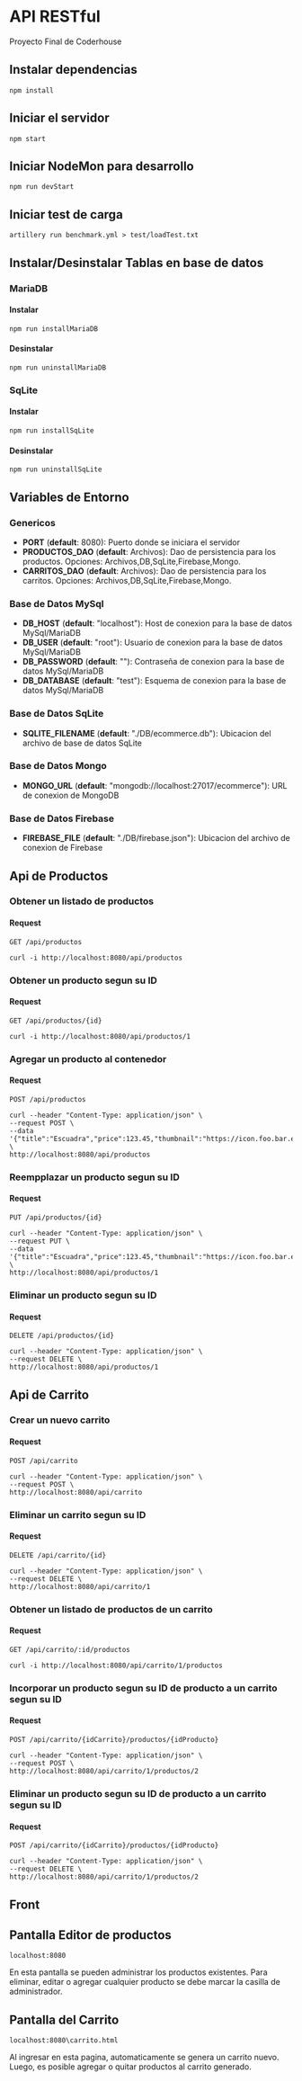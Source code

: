 # API RESTful

Proyecto Final de Coderhouse

## Instalar dependencias

    npm install

## Iniciar el servidor

    npm start

## Iniciar NodeMon para desarrollo

    npm run devStart

## Iniciar test de carga

    artillery run benchmark.yml > test/loadTest.txt

## Instalar/Desinstalar Tablas en base de datos

### MariaDB

#### Instalar
    npm run installMariaDB

#### Desinstalar
    npm run uninstallMariaDB

### SqLite

#### Instalar
    npm run installSqLite

#### Desinstalar
    npm run uninstallSqLite

## Variables de Entorno

### Genericos
- **PORT** (**default**: 8080): Puerto donde se iniciara el servidor
- **PRODUCTOS_DAO** (**default**: Archivos): Dao de persistencia para los productos. Opciones: Archivos,DB,SqLite,Firebase,Mongo. 
- **CARRITOS_DAO** (**default**: Archivos): Dao de persistencia para los carritos. Opciones: Archivos,DB,SqLite,Firebase,Mongo.

### Base de Datos MySql
- **DB_HOST** (**default**: "localhost"): Host de conexion para la base de datos MySql/MariaDB
- **DB_USER** (**default**: "root"): Usuario de conexion para la base de datos MySql/MariaDB
- **DB_PASSWORD** (**default**: ""): Contraseña de conexion para la base de datos MySql/MariaDB
- **DB_DATABASE** (**default**: "test"): Esquema de conexion para la base de datos MySql/MariaDB

### Base de Datos SqLite
- **SQLITE_FILENAME** (**default**: "./DB/ecommerce.db"): Ubicacion del archivo de base de datos SqLite

### Base de Datos Mongo
- **MONGO_URL** (**default**: "mongodb://localhost:27017/ecommerce"): URL de conexion de MongoDB

### Base de Datos Firebase
- **FIREBASE_FILE** (**default**: "./DB/firebase.json"): Ubicacion del archivo de conexion de Firebase


## Api de Productos

### Obtener un listado de productos

#### Request

`GET /api/productos`

    curl -i http://localhost:8080/api/productos

### Obtener un producto segun su ID

#### Request

`GET /api/productos/{id}`

    curl -i http://localhost:8080/api/productos/1

### Agregar un producto al contenedor

#### Request

`POST /api/productos`

    curl --header "Content-Type: application/json" \
    --request POST \
    --data '{"title":"Escuadra","price":123.45,"thumbnail":"https://icon.foo.bar.escuadra.png"}' \
    http://localhost:8080/api/productos

### Reempplazar un producto segun su ID

#### Request

`PUT /api/productos/{id}`

    curl --header "Content-Type: application/json" \
    --request PUT \
    --data '{"title":"Escuadra","price":123.45,"thumbnail":"https://icon.foo.bar.escuadra.png"}' \
    http://localhost:8080/api/productos/1

### Eliminar un producto segun su ID

#### Request

`DELETE /api/productos/{id}`

    curl --header "Content-Type: application/json" \
    --request DELETE \
    http://localhost:8080/api/productos/1


## Api de Carrito

### Crear un nuevo carrito

#### Request

`POST /api/carrito`

    curl --header "Content-Type: application/json" \
    --request POST \
    http://localhost:8080/api/carrito

### Eliminar un carrito segun su ID

#### Request

`DELETE /api/carrito/{id}`

    curl --header "Content-Type: application/json" \
    --request DELETE \
    http://localhost:8080/api/carrito/1

### Obtener un listado de productos de un carrito

#### Request

`GET /api/carrito/:id/productos`

    curl -i http://localhost:8080/api/carrito/1/productos

### Incorporar un producto segun su ID de producto a un carrito segun su ID

#### Request

`POST /api/carrito/{idCarrito}/productos/{idProducto}`

    curl --header "Content-Type: application/json" \
    --request POST \ 
    http://localhost:8080/api/carrito/1/productos/2

### Eliminar un producto segun su ID de producto a un carrito segun su ID

#### Request

`POST /api/carrito/{idCarrito}/productos/{idProducto}`

    curl --header "Content-Type: application/json" \
    --request DELETE \ 
    http://localhost:8080/api/carrito/1/productos/2

## Front

## Pantalla Editor de productos

`localhost:8080`

En esta pantalla se pueden administrar los productos existentes. Para eliminar, editar o agregar cualquier producto se debe marcar la casilla de administrador.

## Pantalla del Carrito

`localhost:8080\carrito.html`

Al ingresar en esta pagina, automaticamente se genera un carrito nuevo. Luego, es posible agregar o quitar productos al carrito generado.


